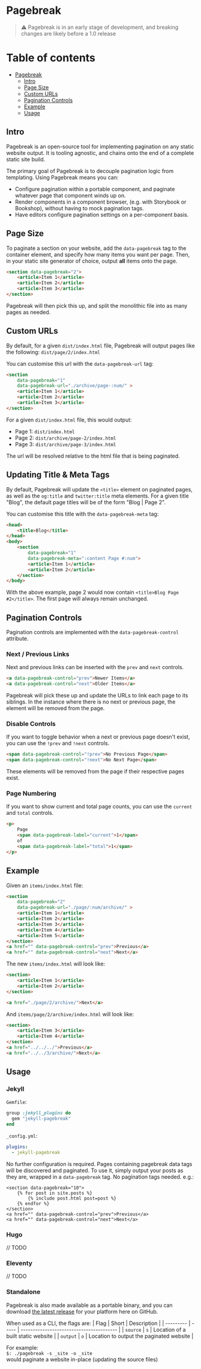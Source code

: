 # Pagebreak

> :warning: Pagebreak is in an early stage of development, and breaking changes are likely before a 1.0 release

# Table of contents

- [Pagebreak](#pagebreak)
  - [Intro](#intro)
  - [Page Size](#page-size)
  - [Custom URLs](#custom-urls)
  - [Pagination Controls](#pagination-controls)
  - [Example](#example)
  - [Usage](#usage)

## Intro

Pagebreak is an open-source tool for implementing pagination on any static website output. It is tooling agnostic, and chains onto the end of a complete static site build.

The primary goal of Pagebreak is to decouple pagination logic from templating. Using Pagebreak means you can:
- Configure pagination within a portable component, and paginate whatever page that component winds up on.
- Render components in a component browser, (e.g. with Storybook or Bookshop), without having to mock pagination tags.
- Have editors configure pagination settings on a per-component basis.

## Page Size

To paginate a section on your website, add the `data-pagebreak` tag to the container element, and specify how many items you want per page. Then, in your static site generator of choice, output **all** items onto the page.

```html
<section data-pagebreak="2">
    <article>Item 1</article>
    <article>Item 2</article>
    <article>Item 3</article>
</section>
```

Pagebreak will then pick this up, and split the monolithic file into as many pages as needed.

## Custom URLs

By default, for a given `dist/index.html` file, Pagebreak will output pages like the following: `dist/page/2/index.html`

You can customise this url with the `data-pagebreak-url` tag:

```html
<section 
    data-pagebreak="1" 
    data-pagebreak-url="./archive/page-:num/" >
    <article>Item 1</article>
    <article>Item 2</article>
    <article>Item 3</article>
</section>
```

For a given `dist/index.html` file, this would output:
- Page 1: `dist/index.html`
- Page 2: `dist/archive/page-2/index.html`
- Page 3: `dist/archive/page-3/index.html`

The url will be resolved relative to the html file that is being paginated.

## Updating Title & Meta Tags
By default, Pagebreak will update the `<title>` element on paginated pages, as well as the `og:title` and `twitter:title` meta elements. For a given title "Blog", the default page titles will be of the form "Blog | Page 2".

You can customise this title with the `data-pagebreak-meta` tag:

```html
<head>
    <title>Blog</title>
</head>
<body>
    <section
        data-pagebreak="1"
        data-pagebreak-meta=":content Page #:num">
        <article>Item 1</article>
        <article>Item 2</article>
    </section>
</body>
```

With the above example, page 2 would now contain `<title>Blog Page #2</title>`. The first page will always remain unchanged. 

## Pagination Controls
Pagination controls are implemented with the `data-pagebreak-control` attribute.

### Next / Previous Links
Next and previous links can be inserted with the `prev` and `next` controls.

```html
<a data-pagebreak-control="prev">Newer Items</a>
<a data-pagebreak-control="next">Older Items</a>
```

Pagebreak will pick these up and update the URLs to link each page to its siblings. In the instance where there is no next or previous page, the element will be removed from the page.

### Disable Controls
If you want to toggle behavior when a next or previous page doesn't exist, you can use the `!prev` and `!next` controls.

```html
<span data-pagebreak-control="!prev">No Previous Page</span>
<span data-pagebreak-control="!next">No Next Page</span>
```

These elements will be removed from the page if their respective pages exist. 

### Page Numbering
If you want to show current and total page counts, you can use the `current` and `total` controls.

```html
<p>
    Page 
    <span data-pagebreak-label="current">1</span>
    of
    <span data-pagebreak-label="total">1</span>
</p>
```

## Example

Given an `items/index.html` file:
```html
<section 
    data-pagebreak="2" 
    data-pagebreak-url="./page/:num/archive/" >
    <article>Item 1</article>
    <article>Item 2</article>
    <article>Item 3</article>
    <article>Item 4</article>
    <article>Item 5</article>
</section>
<a href="" data-pagebreak-control="prev">Previous</a>
<a href="" data-pagebreak-control="next">Next</a>
```

The new `items/index.html` will look like:
```html
<section>
    <article>Item 1</article>
    <article>Item 2</article>
</section>

<a href="./page/2/archive/">Next</a>
```

And `items/page/2/archive/index.html` will look like:
```html
<section>
    <article>Item 3</article>
    <article>Item 4</article>
</section>
<a href="../../../">Previous</a>
<a href="../../3/archive/">Next</a>
```

## Usage

### Jekyll
`Gemfile`:
```ruby
group :jekyll_plugins do
  gem "jekyll-pagebreak"
end
```
`_config.yml`:
```yml
plugins:
  - jekyll-pagebreak
```
No further configuration is required. Pages containing pagebreak data tags will be discovered and paginated. To use it, simply output your posts as they are, wrapped in a `data-pagebreak` tag. No pagination tags needed. e.g.:

```liquid
<section data-pagebreak="10">
    {% for post in site.posts %}
        {% include post.html post=post %}
    {% endfor %}
</section>
<a href="" data-pagebreak-control="prev">Previous</a>
<a href="" data-pagebreak-control="next">Next</a>
```

### Hugo
// TODO

### Eleventy
// TODO

### Standalone
Pagebreak is also made available as a portable binary, and you can download [the latest release](https://github.com/CloudCannon/pagebreak/releases/latest) for your platform here on GitHub.

When used as a CLI, the flags are:
| Flag      | Short | Description                              |
| --------- | ----- | ---------------------------------------- |
| `source`  | `s`    | Location of a built static website       |
| `output`  | `o`    | Location to output the paginated website |

For example:  
`$: ./pagebreak -s _site -o _site`  
would paginate a website in-place (updating the source files)